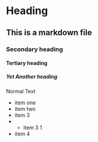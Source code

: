 # Heading
## This is a markdown file
### Secondary heading
#### Tertiary heading
##### Yet Another heading
Normal Text
* item one
* item two
* item 3
* * item 3 1
* item 4
